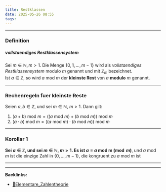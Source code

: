 ```yaml
---
title: Restklassen
date: 2025-05-26 08:55
tags: 
---
```


----

### Definition
##### vollstaendiges Restklassensystem
Sei $m\in \mathbb{N}, m>1$. Die Menge $\{0,1,\ldots ,m-1\}$ wird als *vollstaendiges Restklassensystem*
modulo $m$ genannt und mit $\mathbb{Z}_m$ bezeichnet.\
Ist $a\in \mathbb{Z}$, so wird $a \text{ mod }{m}$ der **kleinste Rest** von $a$ **modulo** $m$ genannt.

---

### Rechenregeln fuer kleinste Reste
Seien $a,b\in \mathbb{Z}$, und sei $m\in \mathbb{N}$, $m>1$. Dann gilt:
1. $(a+b)\text{ mod } m=((a\text{ mod } m)+(b \text{ mod } m)) \text{ mod } m$
2. $(a\cdot b) \text{ mod } m =((a \text{ mod } m)\cdot (b \text{ mod } m)) \text{ mod } m$

---

### Korollar 1
**Sei $a\in \mathbb{Z}$, und sei $m\in \mathbb{N}$, $m>1$. Es ist $a\equiv a \text{ mod m}\pmod{m}$**, und $a\text{ mod }m$ ist die einzige Zahl in $\{0,\ldots ,m-1\}$, die kongruent zu $a \text{ mod }m$ ist





----

----
**Backlinks:**
- [📂Elementare_Zahlentheorie](/📁Elementare_Zahlentheorie)
